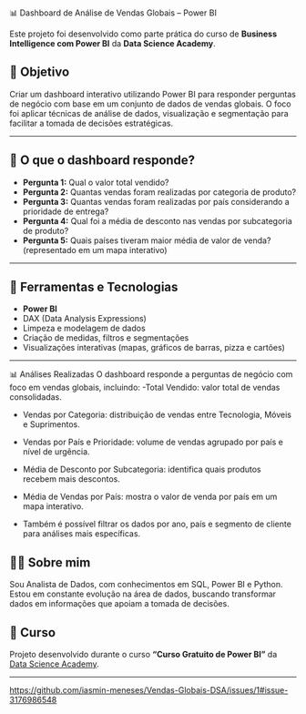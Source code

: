 📊 Dashboard de Análise de Vendas Globais – Power BI

Este projeto foi desenvolvido como parte prática do curso de **Business Intelligence com Power BI** da **Data Science Academy**.

## 📌 Objetivo

Criar um dashboard interativo utilizando Power BI para responder perguntas de negócio com base em um conjunto de dados de vendas globais. O foco foi aplicar técnicas de análise de dados, visualização e segmentação para facilitar a tomada de decisões estratégicas.

---

## 🔎 O que o dashboard responde?

- **Pergunta 1:** Qual o valor total vendido?
- **Pergunta 2:** Quantas vendas foram realizadas por categoria de produto?
- **Pergunta 3:** Quantas vendas foram realizadas por país considerando a prioridade de entrega?
- **Pergunta 4:** Qual foi a média de desconto nas vendas por subcategoria de produto?
- **Pergunta 5:** Quais países tiveram maior média de valor de venda? (representado em um mapa interativo)

---

## 🧰 Ferramentas e Tecnologias

- **Power BI**
- DAX (Data Analysis Expressions)
- Limpeza e modelagem de dados
- Criação de medidas, filtros e segmentações
- Visualizações interativas (mapas, gráficos de barras, pizza e cartões)

---
📊 Análises Realizadas
O dashboard responde a perguntas de negócio com foco em vendas globais, incluindo:
-Total Vendido: valor total de vendas consolidadas.

- Vendas por Categoria: distribuição de vendas entre Tecnologia, Móveis e Suprimentos.

- Vendas por País e Prioridade: volume de vendas agrupado por país e nível de urgência.

- Média de Desconto por Subcategoria: identifica quais produtos recebem mais descontos.

- Média de Vendas por País: mostra o valor de venda por país em um mapa interativo.

- Também é possível filtrar os dados por ano, país e segmento de cliente para análises mais específicas.

## 👩‍💻 Sobre mim
Sou Analista de Dados, com conhecimentos em SQL, Power BI e Python. Estou em constante evolução na área de dados, buscando transformar dados em informações que apoiam a tomada de decisões.


## 📘 Curso

Projeto desenvolvido durante o curso **“Curso Gratuito de Power BI”** da [Data Science Academy](https://www.datascienceacademy.com.br/).

---
https://github.com/iasmin-meneses/Vendas-Globais-DSA/issues/1#issue-3176986548
